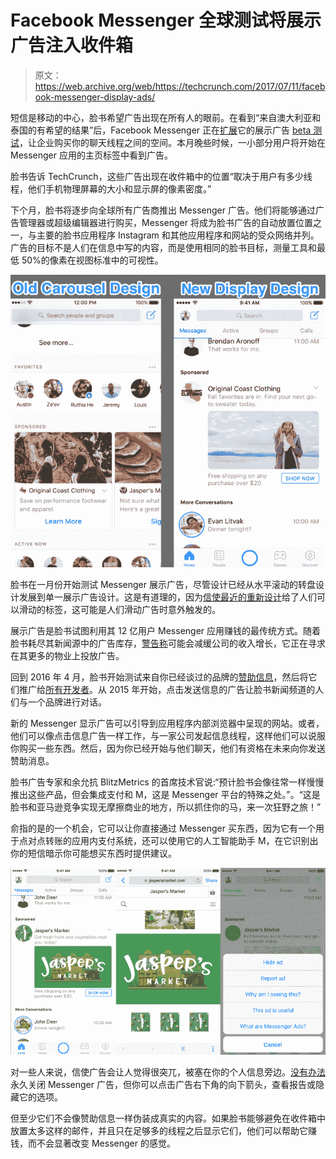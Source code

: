# Facebook Messenger 全球测试将展示广告注入收件箱

> 原文：<https://web.archive.org/web/https://techcrunch.com/2017/07/11/facebook-messenger-display-ads/>

短信是移动的中心，脸书希望广告出现在所有人的眼前。在看到“来自澳大利亚和泰国的有希望的结果”后，Facebook Messenger 正在[扩展](https://web.archive.org/web/20230326023702/https://messenger.fb.com/blog/messenger-ads-becoming-available-to-advertisers-globally)它的展示广告 [beta 测试](https://web.archive.org/web/20230326023702/https://techcrunch.com/2017/01/25/facebook-messenger-begins-testing-ads-and-theyre-big/)，让企业购买你的聊天线程之间的空间。本月晚些时候，一小部分用户将开始在 Messenger 应用的主页标签中看到广告。

脸书告诉 TechCrunch，这些广告出现在收件箱中的位置“取决于用户有多少线程，他们手机物理屏幕的大小和显示屏的像素密度。”

下个月，脸书将逐步向全球所有广告商推出 Messenger 广告。他们将能够通过广告管理器或超级编辑器进行购买，Messenger 将成为脸书广告的自动放置位置之一，与主要的脸书应用程序 Instagram 和其他应用程序和网站的受众网络并列。广告的目标不是人们在信息中写的内容，而是使用相同的脸书目标，测量工具和最低 50%的像素在视图标准中的可视性。

![](img/760658a5c5d63cdaffe5aa9d088fbe7d.png)

脸书在一月份开始测试 Messenger 展示广告，尽管设计已经从水平滚动的转盘设计发展到单一展示广告设计。这是有道理的，因为[信使最近的重新设计](https://web.archive.org/web/20230326023702/https://techcrunch.com/2017/05/18/facebook-messenger-debuts-a-new-look-focused-on-improving-navigation/)给了人们可以滑动的标签，这可能是人们滑动广告时意外触发的。

展示广告是脸书试图利用其 12 亿用户 Messenger 应用赚钱的最传统方式。随着脸书耗尽其新闻源中的广告库存，[警告称](https://web.archive.org/web/20230326023702/https://techcrunch.com/2016/11/02/facebook-earnings-q3-2016/)可能会减缓公司的收入增长，它正在寻求在其更多的物业上投放广告。

回到 2016 年 4 月，脸书开始测试来自你已经谈过的品牌的[赞助信息](https://web.archive.org/web/20230326023702/https://techcrunch.com/2016/04/12/facebook-sponsored-messages/)，然后将它们推广给[所有开发者](https://web.archive.org/web/20230326023702/https://techcrunch.com/2016/11/08/facebook-opens-sponsored-messages-to-all-advertisers-in-newest-version-of-messenger/)。从 2015 年开始，点击发送信息的广告让脸书新闻频道的人们与一个品牌进行对话。

新的 Messenger 显示广告可以引导到应用程序内部浏览器中呈现的网站。或者，他们可以像点击信息广告一样工作，与一家公司发起信息线程，这样他们可以说服你购买一些东西。然后，因为你已经开始与他们聊天，他们有资格在未来向你发送赞助消息。

脸书广告专家和余允抗 BlitzMetrics 的首席技术官说:“预计脸书会像往常一样慢慢推出这些产品，但会集成支付和 M，这是 Messenger 平台的特殊之处。”。“这是脸书和亚马逊竞争实现无摩擦商业的地方，所以抓住你的马，来一次狂野之旅！”

俞指的是的一个机会，它可以让你直接通过 Messenger 买东西，因为它有一个用于点对点转账的应用内支付系统，还可以使用它的人工智能助手 M，在它识别出你的短信暗示你可能想买东西时提供建议。

![](img/6cd51c38443b32e713b5804b0831c67f.png)

对一些人来说，信使广告会让人觉得很突兀，被塞在你的个人信息旁边。[没有办法](https://web.archive.org/web/20230326023702/https://www.facebook.com/business/help/1568130549881135/)永久关闭 Messenger 广告，但你可以点击广告右下角的向下箭头，查看报告或隐藏它的选项。

但至少它们不会像赞助信息一样伪装成真实的内容。如果脸书能够避免在收件箱中放置太多这样的邮件，并且只在足够多的线程之后显示它们，他们可以帮助它赚钱，而不会显著改变 Messenger 的感觉。